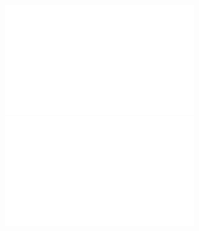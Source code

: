 <div align="center">

  ![](https://raw.githubusercontent.com/Bluucaat/bluu/master/generated/overview.svg#gh-dark-mode-only)
  ![](https://raw.githubusercontent.com/Bluucaat/bluu/master/generated/languages.svg#gh-dark-mode-only)

  

  
</div>

